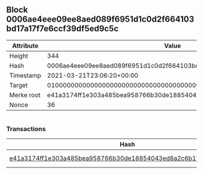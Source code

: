 ## Block 0006ae4eee09ee8aed089f6951d1c0d2f664103bd17a17f7e6ccf39df5ed9c5c

Attribute | Value
--- | ---
Height | 344
Hash | 0006ae4eee09ee8aed089f6951d1c0d2f664103bd17a17f7e6ccf39df5ed9c5c
Timestamp | 2021-03-21T23:06:20+00:00
Target | 0100000000000000000000000000000000000000000000000000000000000000
Merke root | e41a3174ff1e303a485bea958766b30de18854043ed8a2c6b1f2bf3d58f35190
Nonce | 36

```

```

### Transactions

Hash | Amount
--- | ---
[e41a3174ff1e303a485bea958766b30de18854043ed8a2c6b1f2bf3d58f35190](e41a3174ff1e303a485bea958766b30de18854043ed8a2c6b1f2bf3d58f35190.md) | 10.00000000 SKEPTI 
